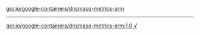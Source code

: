 [gcr.io/google-containers/dnsmasq-metrics-arm](https://hub.docker.com/r/anjia0532/dnsmasq-metrics-arm/tags/) 

----
[gcr.io/google-containers/dnsmasq-metrics-arm:1.0 √](https://hub.docker.com/r/anjia0532/dnsmasq-metrics-arm/tags/)

